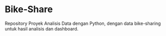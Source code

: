 # Bike-Share
Repository Proyek Analisis Data dengan Python, dengan data bike-sharing untuk hasil analisis dan dashboard.
